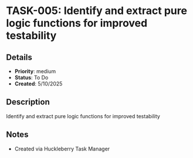 # TASK-005: Identify and extract pure logic functions for improved testability

## Details
- **Priority**: medium
- **Status**: To Do
- **Created**: 5/10/2025

## Description
Identify and extract pure logic functions for improved testability

## Notes
- Created via Huckleberry Task Manager
